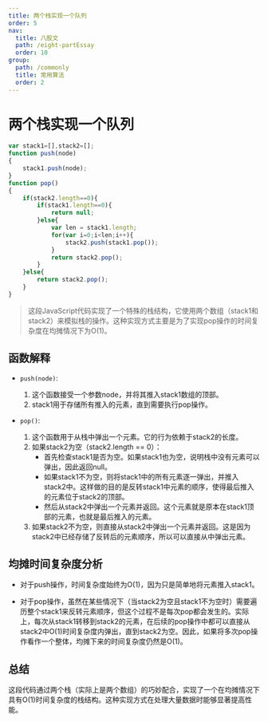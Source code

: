 ```yaml
---
title: 两个栈实现一个队列
order: 5
nav:
  title: 八股文
  path: /eight-partEssay
  order: 10
group:
  path: /commonly
  title: 常用算法
  order: 2
---
```



两个栈实现一个队列
===

```js
var stack1=[],stack2=[];
function push(node)
{
    stack1.push(node);
}
function pop()
{
    if(stack2.length==0){
        if(stack1.length==0){
            return null;
        }else{
            var len = stack1.length;
            for(var i=0;i<len;i++){
                stack2.push(stack1.pop());
            }
            return stack2.pop();
        }
    }else{
        return stack2.pop();
    }
}
```

 > 这段JavaScript代码实现了一个特殊的栈结构，它使用两个数组（stack1和stack2）来模拟栈的操作。这种实现方式主要是为了实现pop操作的时间复杂度在均摊情况下为O(1)。

## 函数解释

- `push(node)`:
  1. 这个函数接受一个参数node，并将其推入stack1数组的顶部。
  2. stack1用于存储所有推入的元素，直到需要执行pop操作。
   
- `pop()`:

  1. 这个函数用于从栈中弹出一个元素。它的行为依赖于stack2的长度。
  2. 如果stack2为空（stack2.length == 0）：
     - 首先检查stack1是否为空。如果stack1也为空，说明栈中没有元素可以弹出，因此返回null。
     - 如果stack1不为空，则将stack1中的所有元素逐一弹出，并推入stack2中。这样做的目的是反转stack1中元素的顺序，使得最后推入的元素位于stack2的顶部。
     - 然后从stack2中弹出一个元素并返回。这个元素就是原本在stack1顶部的元素，也就是最后推入的元素。
  3. 如果stack2不为空，则直接从stack2中弹出一个元素并返回。这是因为stack2中已经存储了反转后的元素顺序，所以可以直接从中弹出元素。

## 均摊时间复杂度分析
 - 对于push操作，时间复杂度始终为O(1)，因为只是简单地将元素推入stack1。

 - 对于pop操作，虽然在某些情况下（当stack2为空且stack1不为空时）需要遍历整个stack1来反转元素顺序，但这个过程不是每次pop都会发生的。实际上，每次从stack1转移到stack2的元素，在后续的pop操作中都可以直接从stack2中O(1)时间复杂度内弹出，直到stack2为空。因此，如果将多次pop操作看作一个整体，均摊下来的时间复杂度仍然是O(1)。


## 总结
这段代码通过两个栈（实际上是两个数组）的巧妙配合，实现了一个在均摊情况下具有O(1)时间复杂度的栈结构。这种实现方式在处理大量数据时能够显著提高性能。
